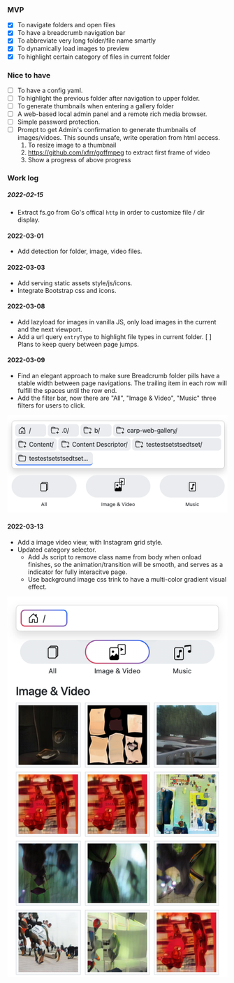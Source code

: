 ### MVP

- [X] To navigate folders and open files
- [x] To have a breadcrumb navigation bar
- [x] To abbreviate very long folder/file name smartly
- [x] To dynamically load images to preview 
- [x] To highlight certain category of files in current folder

### Nice to have
- [ ] To have a config yaml.
- [ ] To highlight the previous folder after navigation to upper folder. 
- [ ] To generate thumbnails when entering a gallery folder 
- [ ] A web-based local admin panel and a remote rich media browser.
- [ ] Simple password protection.
- [ ] Prompt to get Admin's confirmation to generate thumbnails of images/vidoes. This sounds unsafe, write operation from html access. 
    1. To resize image to a thumbnail
    2. https://github.com/xfrr/goffmpeg to extract first frame of video
    3. Show a progress of above progress

### Work log

##### 2022-02-15

- Extract fs.go from Go's offical `http` in order to customize file / dir display.

#### 2022-03-01

- Add detection for folder, image, video files.

#### 2022-03-03

- Add serving static assets style/js/icons.
- Integrate Bootstrap css and icons.

#### 2022-03-08

- Add lazyload for images in vanilla JS, only load images in the current and the next viewport. 
- Add a url query `entryType` to highlight file types in current folder.
[ ] Plans to keep query between page jumps.

#### 2022-03-09

- Find an elegant approach to make sure Breadcrumb folder pills have a stable width between page navigations. The trailing item in each row will fulfill the spaces until the row end. 
- Add the filter bar, now there are "All", "Image & Video", "Music" three filters for users to click. 

![docs/images/2022-03-09-breadcrumb.png](docs/images/2022-03-09-breadcrumb.png)

#### 2022-03-13

- Add a image video view, with Instagram grid style.
- Updated category selector. 
  - Add Js script to remove class name from body when onload finishes, so the animation/transition will be smooth, and serves as a indicator for fully interacitve page.
  - Use background image css trink to have a multi-color gradient visual effect.

![docs/images/2022-03-13-imagevideo.png](docs/images/2022-03-13-imagevideo.png)